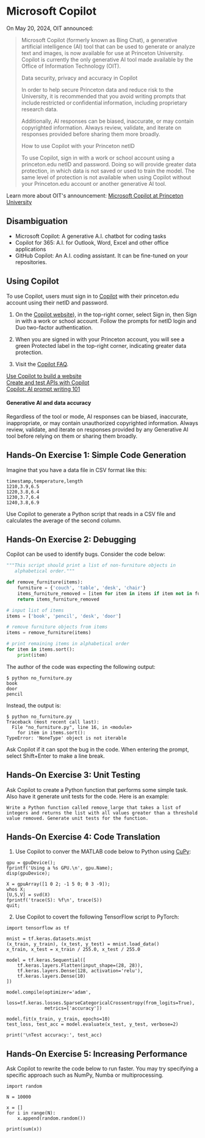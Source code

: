 # Microsoft Copilot

On May 20, 2024, OIT announced:

> Microsoft Copilot (formerly known as Bing Chat), a generative artificial intelligence (AI) tool that can be used to generate or analyze text and images, is now available for use at Princeton University. Copilot is currently the only generative AI tool made available by the Office of Information Technology (OIT).
>
> Data security, privacy and accuracy in Copilot 
>
> In order to help secure Princeton data and reduce risk to the University, it is recommended that you avoid writing prompts that include restricted or confidential information, including proprietary research data. 
>
> Additionally, AI responses can be biased, inaccurate, or may contain copyrighted information. Always review, validate, and iterate on responses provided before sharing them more broadly. 
>
> How to use Copilot with your Princeton netID 
>
> To use Copilot, sign in with a work or school account using a princeton.edu netID and password. Doing so will provide greater data protection, in which data is not saved or used to train the model. The same level of protection is not available when using Copilot without your Princeton.edu account or another generative AI tool.

Learn more about OIT's announcement: [Microsoft Copilot at Princeton University](https://oit.princeton.edu/microsoft-copilot-princeton-university)

## Disambiguation

- Microsoft Copilot: A generative A.I. chatbot for coding tasks
- Copilot for 365: A.I. for Outlook, Word, Excel and other office applications
- GitHub Copilot: An A.I. coding assistant. It can be fine-tuned on your repositories.

## Using Copilot

To use Copilot, users must sign in to [Copilot](https://copilot.microsoft.com/?BCB=0&showconv=1) with their princeton.edu account using their netID and password.

1. On the [Copilot website](https://copilot.microsoft.com/?BCB=0&showconv=1)), in the top-right corner, select Sign in, then Sign in with a work or school account. Follow the prompts for netID login and Duo two-factor authentication.

2. When you are signed in with your Princeton account, you will see a green Protected label in the top-right corner, indicating greater data protection.

3. Visit the [Copilot FAQ](https://www.microsoft.com/en-us/bing?form=MG0AUO&OCID=MG0AUO#faq).

[Use Copilot to build a website](https://www.microsoft.com/en-us/bing/do-more-with-ai/build-a-website?form=MA13KP)  
[Create and test APIs with Copilot](https://www.microsoft.com/en-us/bing/do-more-with-ai/create-and-test-apis?form=MA13KP)  
[Copilot: AI prompt writing 101](https://www.microsoft.com/en-us/bing/do-more-with-ai/ai-prompt-writing?form=MA13KP)  

#### Generative AI and data accuracy

Regardless of the tool or mode, AI responses can be biased, inaccurate, inappropriate, or may contain unauthorized copyrighted information.  Always review, validate, and iterate on responses provided by any Generative AI tool before relying on them or sharing them broadly.

## Hands-On Exercise 1: Simple Code Generation

Imagine that you have a data file in CSV format like this:

```
timestamp,temperature,length
1210,3.9,6.5
1220,3.8,6.4
1230,3.7,6.4
1240,3.8,6.9
```

Use Copilot to generate a Python script that reads in a CSV file and calculates the average of the second column.


## Hands-On Exercise 2: Debugging

Copilot can be used to identify bugs. Consider the code below:

```Python
"""This script should print a list of non-furniture objects in
   alphabetical order.""" 

def remove_furniture(items):
    furniture = {'couch', 'table', 'desk', 'chair'}
    items_furniture_removed = [item for item in items if item not in furniture]
    return items_furniture_removed

# input list of items
items = ['book', 'pencil', 'desk', 'door']

# remove furniture objects from items
items = remove_furniture(items)

# print remaining items in alphabetical order
for item in items.sort():
    print(item)
```

The author of the code was expecting the following output:

```
$ python no_furniture.py
book
door
pencil
```

Instead, the output is:

```
$ python no_furniture.py 
Traceback (most recent call last):
  File "no_furniture.py", line 16, in <module>
    for item in items.sort():
TypeError: 'NoneType' object is not iterable
```

Ask Copilot if it can spot the bug in the code. When entering the prompt, select Shift+Enter to make a line break.

## Hands-On Exercise 3: Unit Testing

Ask Copilot to create a Python function that performs some simple task. Also have it generate unit tests for the code. Here is an example:

```
Write a Python function called remove_large that takes a list of integers and returns the list with all values greater than a threshold value removed. Generate unit tests for the function.
```

## Hands-On Exercise 4: Code Translation

1. Use Copilot to conver the MATLAB code below to Python using [CuPy](https://cupy.dev/):

```
gpu = gpuDevice();
fprintf('Using a %s GPU.\n', gpu.Name);
disp(gpuDevice);

X = gpuArray([1 0 2; -1 5 0; 0 3 -9]);
whos X;
[U,S,V] = svd(X)
fprintf('trace(S): %f\n', trace(S))
quit;
```

2. Use Copilot to covert the following TensorFlow script to PyTorch:

```
import tensorflow as tf

mnist = tf.keras.datasets.mnist
(x_train, y_train), (x_test, y_test) = mnist.load_data()
x_train, x_test = x_train / 255.0, x_test / 255.0

model = tf.keras.Sequential([
    tf.keras.layers.Flatten(input_shape=(28, 28)),
    tf.keras.layers.Dense(128, activation='relu'),
    tf.keras.layers.Dense(10)
])

model.compile(optimizer='adam',
              loss=tf.keras.losses.SparseCategoricalCrossentropy(from_logits=True),
              metrics=['accuracy'])

model.fit(x_train, y_train, epochs=10)
test_loss, test_acc = model.evaluate(x_test, y_test, verbose=2)

print('\nTest accuracy:', test_acc)
```

## Hands-On Exercise 5: Increasing Performance

Ask Copilot to rewrite the code below to run faster. You may try specifying a specific approach such as NumPy, Numba or multiprocessing.

```
import random

N = 10000

x = []
for i in range(N):
    x.append(random.random())

print(sum(x))
```
